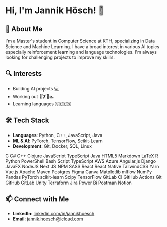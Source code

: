 # Hi, I'm Jannik Hösch! 👋

## 🚀 About Me
I'm a Master's student in Computer Science at KTH, specializing in Data Science and Machine Learning. I have a broad interest in various AI topics especially reinforcement learning and language technologies. I'm always looking for challenging projects to improve my skills.

## 🔍 Interests
- Building AI projects 💻
- Working out 🏃🏋️🚴🏊
- Learning languages 🇸🇪🇪🇸

## 🛠️ Tech Stack
- **Languages**: Python, C++, JavaScript, Java
- **ML & AI**: PyTorch, TensorFlow, Scikit-Learn
- **Development**: Git, Docker, SQL, Linux

C C# C++ Clojure JavaScript  TypeScript Java HTML5 Markdown LaTeX R Python PowerShell Bash Script TypeScript AWS Azure Angular.js Django JavaFX NodeJS Next JS NPM SASS React React Native TailwindCSS Yarn Vue.js Apache Maven Postgres Figma Canva Matplotlib mlflow NumPy Pandas PyTorch scikit-learn Scipy TensorFlow GitLab CI GitHub Actions Git GitHub GitLab Unity Terraform Jira Power Bi Postman Notion

## 📫 Connect with Me
- **LinkedIn**: [linkedin.com/in/jannikhoesch](https://www.linkedin.com/in/jannikhoesch)
- **Email**: jannik.hoesch@icloud.com
